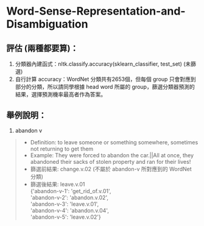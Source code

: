 # Word-Sense-Representation-and-Disambiguation
## 評估 (兩種都要算)：
1. 分類器內建函式：nltk.classify.accuracy(sklearn_classifier, test_set) (未篩選)
2. 自行計算 accuracy：WordNet 分類共有2653個，但每個 group 只會對應到部分的分類，所以請同學根據 head word 所屬的 group，篩選分類器預測的結果，選擇預測機率最高者作為答案。

## 舉例說明：
1. abandon v
> * Definition: to leave someone or something somewhere, sometimes not returning to get them
> * Example: They were forced to abandon the car.||All at once, they abandoned their sacks of stolen property and ran for their lives!
> * 篩選前結果: change.v.02 (不屬於 abandon-v 所對應到的 WordNet 分類)
> * 篩選後結果: leave.v.01<br>
{'abandon-v-1': 'get_rid_of.v.01', <br>
 'abandon-v-2': 'abandon.v.02', <br>
 'abandon-v-3': 'leave.v.01', <br>
 'abandon-v-4': 'abandon.v.04', <br>
 'abandon-v-5': 'leave.v.02'}
